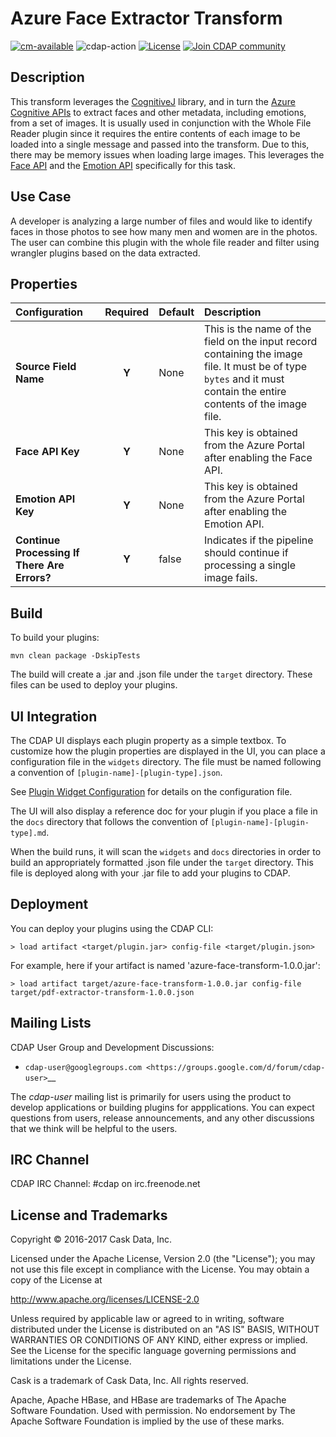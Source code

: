 # Azure Face Extractor Transform

[![cm-available](https://cdap-users.herokuapp.com/assets/cm-available.svg)](https://docs.cask.co/cdap/current/en/integrations/cask-market.html)
![cdap-action](https://cdap-users.herokuapp.com/assets/cdap-action.svg)
[![License](https://img.shields.io/badge/License-Apache%202.0-blue.svg)](https://opensource.org/licenses/Apache-2.0)
[![Join CDAP community](https://cdap-users.herokuapp.com/badge.svg?t=wrangler)](https://cdap-users.herokuapp.com?t=1)

Description
-----------
This transform leverages the [CognitiveJ](https://github.com/CognitiveJ/cognitivej) library, and in turn the [Azure Cognitive APIs](https://azure.microsoft.com/en-us/services/cognitive-services/) to extract 
faces and other metadata, including emotions, from a set of images. It is usually used in conjunction with the Whole File Reader plugin since it requires the entire contents of each image to be loaded into a single message and passed into the transform. 
Due to this, there may be memory issues when loading large images. This leverages the [Face API](https://docs.microsoft.com/en-us/azure/cognitive-services/face/) and the [Emotion API](https://docs.microsoft.com/en-us/azure/cognitive-services/emotion/home) specifically for this task. 

Use Case
--------
A developer is analyzing a large number of files and would like to identify faces in those photos to see how many men and women are in the photos. The user can combine this plugin with the whole file reader and filter using wrangler plugins based on the data extracted.

Properties
----------
| Configuration | Required | Default | Description |
| :------------ | :------: | :------ | :---------- |
| **Source Field Name** | **Y** | None | This is the name of the field on the input record containing the image file. It must be of type ``bytes`` and it must contain the entire contents of the image file. |
| **Face API Key** | **Y** | None | This key is obtained from the Azure Portal after enabling the Face API. |
| **Emotion API Key** | **Y** | None | This key is obtained from the Azure Portal after enabling the Emotion API. |
| **Continue Processing If There Are Errors?** | **Y** | false | Indicates if the pipeline should continue if processing a single image fails. |

Build
-----
To build your plugins:

    mvn clean package -DskipTests

The build will create a .jar and .json file under the ``target`` directory.
These files can be used to deploy your plugins.

UI Integration
--------------
The CDAP UI displays each plugin property as a simple textbox. To customize how the plugin properties
are displayed in the UI, you can place a configuration file in the ``widgets`` directory.
The file must be named following a convention of ``[plugin-name]-[plugin-type].json``.

See [Plugin Widget Configuration](http://docs.cdap.io/cdap/current/en/hydrator-manual/developing-plugins/packaging-plugins.html#plugin-widget-json)
for details on the configuration file.

The UI will also display a reference doc for your plugin if you place a file in the ``docs`` directory
that follows the convention of ``[plugin-name]-[plugin-type].md``.

When the build runs, it will scan the ``widgets`` and ``docs`` directories in order to build an appropriately
formatted .json file under the ``target`` directory. This file is deployed along with your .jar file to add your
plugins to CDAP.

Deployment
----------
You can deploy your plugins using the CDAP CLI:

    > load artifact <target/plugin.jar> config-file <target/plugin.json>

For example, here if your artifact is named 'azure-face-transform-1.0.0.jar':

    > load artifact target/azure-face-transform-1.0.0.jar config-file target/pdf-extractor-transform-1.0.0.json

## Mailing Lists

CDAP User Group and Development Discussions:

- `cdap-user@googlegroups.com <https://groups.google.com/d/forum/cdap-user>`__

The *cdap-user* mailing list is primarily for users using the product to develop
applications or building plugins for appplications. You can expect questions from 
users, release announcements, and any other discussions that we think will be helpful 
to the users.

## IRC Channel

CDAP IRC Channel: #cdap on irc.freenode.net


## License and Trademarks

Copyright © 2016-2017 Cask Data, Inc.

Licensed under the Apache License, Version 2.0 (the "License"); you may not use this file except
in compliance with the License. You may obtain a copy of the License at

http://www.apache.org/licenses/LICENSE-2.0

Unless required by applicable law or agreed to in writing, software distributed under the 
License is distributed on an "AS IS" BASIS, WITHOUT WARRANTIES OR CONDITIONS OF ANY KIND, 
either express or implied. See the License for the specific language governing permissions 
and limitations under the License.

Cask is a trademark of Cask Data, Inc. All rights reserved.

Apache, Apache HBase, and HBase are trademarks of The Apache Software Foundation. Used with
permission. No endorsement by The Apache Software Foundation is implied by the use of these marks.
